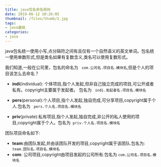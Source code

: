 ```yaml
---
title: java包名命名规则
date: 2019-06-12 10:26:05
thumbnail: /files/thumb/2.jpg
tags:
- java基础
categories:
- java
---
```

java包名统一使用小写,点分隔符之间有且仅有一个自然语义的英文单词。包名统一使用单数形式,但是类名如果有复数含义,类名可以使用复数形式。
<!-- more -->
我们知道,一般在公司里，包名的命名为 ` com.公司名.项目名.模块名`,但是个人的项目该怎么去命名？

* **indi**(individual): 个体项目,指个人发起,但非自己独立完成的项目,可公开或者私有。copyright主要属于发起者。
包名为 ` indi.发起者名.项目名.模块名`

* **pers**(personal):个人项目,指个人发起,独自完成,可分享项目,copyright属于个人.包名为 ` pers.个人名.项目名.模块名`

* **priv**(private):私有项目,指个人发起,独自完成,非公开的私人使用的项目,copyright属于个人。包名为` priv.个人名.项目名.模块名`

团队项目命名如下:

* **team**:由团队发起,并由该团队开发的项目,copyright属于该团队.包名为: ` team.团队名.项目名.模块名`
* **com**: 公司项目,copyright由项目发起的公司所有.包名为 `com.公司名.项目名.模块名`